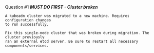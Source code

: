 
Question #1 ***MUST DO FIRST - Cluster broken***
~~~~~~~~~~~~~~~~~~~~~~~~~~~~~~~~~~~~~~~~~~~~~~~~~~~~~~~~~~~~~~~~~~~~~~~~~~~~~~~~~~~~~
A kubeadm cluster was migrated to a new machine. Requires configuration changes 
to run successfully. 

Fix this single-node cluster that was broken during migration. The cluster previously
ran an external etcd server. Be sure to restart all necessary components/services.
~~~~~~~~~~~~~~~~~~~~~~~~~~~~~~~~~~~~~~~~~~~~~~~~~~~~~~~~~~~~~~~~~~~~~~~~~~~~~~~~~~~~~
